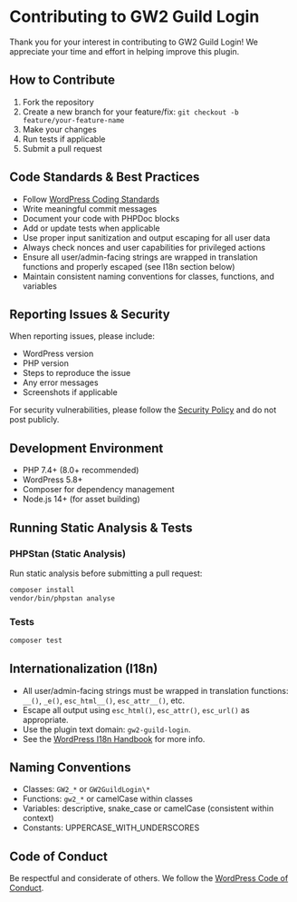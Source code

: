 # Contributing to GW2 Guild Login

Thank you for your interest in contributing to GW2 Guild Login! We appreciate your time and effort in helping improve this plugin.

## How to Contribute

1. Fork the repository
2. Create a new branch for your feature/fix: `git checkout -b feature/your-feature-name`
3. Make your changes
4. Run tests if applicable
5. Submit a pull request

## Code Standards & Best Practices

- Follow [WordPress Coding Standards](https://developer.wordpress.org/coding-standards/wordpress-coding-standards/)
- Write meaningful commit messages
- Document your code with PHPDoc blocks
- Add or update tests when applicable
- Use proper input sanitization and output escaping for all user data
- Always check nonces and user capabilities for privileged actions
- Ensure all user/admin-facing strings are wrapped in translation functions and properly escaped (see I18n section below)
- Maintain consistent naming conventions for classes, functions, and variables

## Reporting Issues & Security

When reporting issues, please include:
- WordPress version
- PHP version
- Steps to reproduce the issue
- Any error messages
- Screenshots if applicable

For security vulnerabilities, please follow the [Security Policy](SECURITY.md) and do not post publicly.

## Development Environment

- PHP 7.4+ (8.0+ recommended)
- WordPress 5.8+
- Composer for dependency management
- Node.js 14+ (for asset building)

## Running Static Analysis & Tests

### PHPStan (Static Analysis)

Run static analysis before submitting a pull request:

```bash
composer install
vendor/bin/phpstan analyse
```

### Tests

```bash
composer test
```

## Internationalization (I18n)

- All user/admin-facing strings must be wrapped in translation functions: `__()`, `_e()`, `esc_html__()`, `esc_attr__()`, etc.
- Escape all output using `esc_html()`, `esc_attr()`, `esc_url()` as appropriate.
- Use the plugin text domain: `gw2-guild-login`.
- See the [WordPress I18n Handbook](https://developer.wordpress.org/plugins/internationalization/) for more info.

## Naming Conventions

- Classes: `GW2_*` or `GW2GuildLogin\*`
- Functions: `gw2_*` or camelCase within classes
- Variables: descriptive, snake_case or camelCase (consistent within context)
- Constants: UPPERCASE_WITH_UNDERSCORES

## Code of Conduct

Be respectful and considerate of others. We follow the [WordPress Code of Conduct](https://wordpress.org/about/conduct/).
